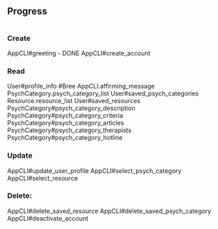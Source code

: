 ## Progress
#
### Create
AppCLI#greeting - DONE
AppCLI#create_account

### Read
User#profile_info #Bree
AppCLI.affirming_message
PsychCategory.psych_category_list
User#saved_psych_categories
Resource.resource_list
User#saved_resources
PsychCategory#psych_category_description
PsychCategory#psych_category_criteria
PsychCategory#psych_category_articles
PsychCategory#psych_category_therapists
PsychCategory#psych_category_hotline

### Update
AppCLI#update_user_profile
AppCLI#select_psych_category
AppCLI#select_resource

### Delete:
AppCLI#delete_saved_resource
AppCLI#delete_saved_psych_category
AppCLI#deactivate_account